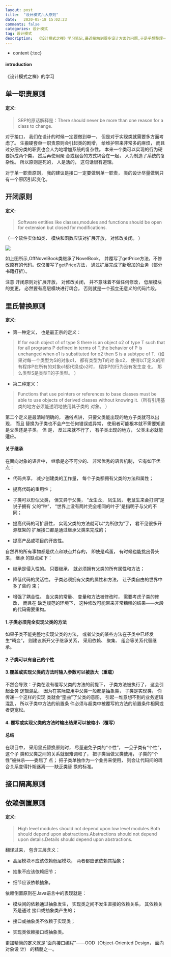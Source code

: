 ```yaml
---
layout: post
title:  "设计模式六大原则"
date:   2020-05-18 15:02:23
comments: false
categories: 设计模式
tag: 设计模式
description:  《设计模式之禅》学习笔记,最近接触到很多设计方面的问题,于是乎想整理一下这一块的知识。                                                        
---
```

* content
{:toc}
#### introduction

《设计模式之禅》的学习

## 单一职责原则

#### 定义:

>SRP的原话解释是：There should never be more than one reason for a class to change.

对于接口， 我们在设计的时候一定要做到单一， 但是对于实现类就需要多方面考虑了。
生搬硬套单一职责原则会引起类的剧增， 给维护带来非常多的麻烦， 而且过分细分类的职责也会人为地增加系统的复杂性。 本来一个类可以实现的行为硬要拆成两个类， 然后再使用聚
合或组合的方式耦合在一起， 人为制造了系统的复杂性。 所以原则是死的， 人是活的， 这句话很有道理。

对于单一职责原则， 我的建议是接口一定要做到单一职责， 类的设计尽量做到只有一个原因引起变化。


## 开闭原则

#### 定义:

>Software entities like classes,modules and functions should be open for extension but closed for modifications.

（一个软件实体如类、 模块和函数应该对扩展开放， 对修改关闭。 ）

![](https://bo07997.github.io/myBlog/styles/images/Blog/设计模式六大原则/1.png)

如上图所示,OffNovelBook类继承了NovelBook， 并覆写了getPrice方法，不修改原有的代码。仅仅覆写了getPrice方法， 通过扩展完成了新增加的业务（部分书籍打折）。

注意 开闭原则对扩展开放， 对修改关闭， 并不意味着不做任何修改， 低层模块的变更， 必然要有高层模块进行耦合， 否则就是一个孤立无意义的代码片段。

## 里氏替换原则

#### 定义:

- 第一种定义， 也是最正宗的定义：
 
 >If for each object o1 of type S there is an object o2 of
type T such that for all programs P defined in terms of T,the behavior of P is unchanged when o1 is
substituted for o2 then S is a subtype of T.（如果对每一个类型为S的对象o1， 都有类型为T的对
象o2， 使得以T定义的所有程序P在所有的对象o1都代换成o2时， 程序P的行为没有发生变
化， 那么类型S是类型T的子类型。 ）

- 第二种定义：
 
 > Functions that use pointers or references to base classes must be able to use
objects of derived classes without knowing it.（所有引用基类的地方必须能透明地使用其子类的
对象。 ）

第二个定义是最清晰明确的， 通俗点讲， 只要父类能出现的地方子类就可以出现， 而且
替换为子类也不会产生任何错误或异常， 使用者可能根本就不需要知道是父类还是子类。 但
是， 反过来就不行了， 有子类出现的地方， 父类未必就能适应。

#### 关于继承

在面向对象的语言中， 继承是必不可少的、 非常优秀的语言机制， 它有如下优点：

- 代码共享， 减少创建类的工作量， 每个子类都拥有父类的方法和属性；

- 提高代码的重用性；

- 子类可以形似父类， 但又异于父类， “龙生龙， 凤生凤， 老鼠生来会打洞”是说子拥有
父的“种”， “世界上没有两片完全相同的叶子”是指明子与父的不同；

- 提高代码的可扩展性， 实现父类的方法就可以“为所欲为”了， 君不见很多开源框架的
扩展接口都是通过继承父类来完成的；

- 提高产品或项目的开放性。

自然界的所有事物都是优点和缺点并存的， 即使是鸡蛋， 有时候也能挑出骨头来， 继承
的缺点如下：

- 继承是侵入性的。 只要继承， 就必须拥有父类的所有属性和方法；

- 降低代码的灵活性。 子类必须拥有父类的属性和方法， 让子类自由的世界中多了些约
束；

- 增强了耦合性。 当父类的常量、 变量和方法被修改时， 需要考虑子类的修改， 而且在
缺乏规范的环境下， 这种修改可能带来非常糟糕的结果——大段的代码需要重构。

#### 1.子类必须完全实现父类的方法

如果子类不能完整地实现父类的方法， 或者父类的某些方法在子类中已经发
生“畸变”， 则建议断开父子继承关系， 采用依赖、 聚集、 组合等关系代替继承。

#### 2.子类可以有自己的个性

#### 3.覆盖或实现父类的方法时输入参数可以被放大（重载）

不然会导致：子类在没有覆写父类的方法的前提下， 子类方法被执行了， 这会引起业务
逻辑混乱， 因为在实际应用中父类一般都是抽象类， 子类是实现类， 你传递一个这样的实现
类就会“歪曲”了父类的意图， 引起一堆意想不到的业务逻辑混乱， 所以子类中方法的前置条
件必须与超类中被覆写的方法的前置条件相同或者更宽松。

#### 4. 覆写或实现父类的方法时输出结果可以被缩小（覆写）

#### 总结

在项目中， 采用里氏替换原则时， 尽量避免子类的“个性”， 一旦子类有“个性”， 这个子
类和父类之间的关系就很难调和了， 把子类当做父类使用， 子类的“个性”被抹杀——委屈了
点； 把子类单独作为一个业务来使用， 则会让代码间的耦合关系变得扑朔迷离——缺乏类替
换的标准。

## 接口隔离原则


## 依赖倒置原则

#### 定义:
>High level modules should not depend upon low level modules.Both should depend upon abstractions.Abstractions should not depend upon details.Details should depend upon abstractions.

翻译过来， 包含三层含义：

- 高层模块不应该依赖低层模块， 两者都应该依赖其抽象；

- 抽象不应该依赖细节；

- 细节应该依赖抽象。

依赖倒置原则在Java语言中的表现就是：

- 模块间的依赖通过抽象发生， 实现类之间不发生直接的依赖关系， 其依赖关系是通过
接口或抽象类产生的；

- 接口或抽象类不依赖于实现类；

- 实现类依赖接口或抽象类。

更加精简的定义就是“面向接口编程”——OOD（Object-Oriented Design， 面向对象设
计） 的精髓之一。



